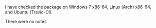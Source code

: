 I have checked the package on Windows 7 x86-64, Linux (Arch) x86-64, and Ubuntu (Travic-CI).

There were no notes
